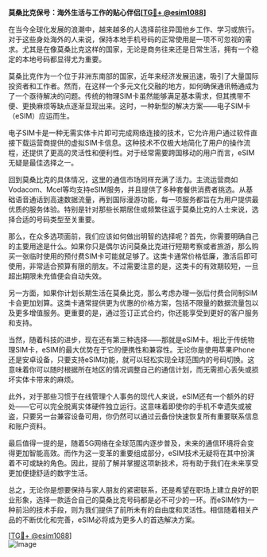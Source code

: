 **莫桑比克保号：海外生活与工作的贴心伴侣[[TG💪+ @esim1088](https://t.me/s/esim1088)]**

在当今全球化发展的浪潮中，越来越多的人选择前往异国他乡工作、学习或旅行。对于这些身处海外的人来说，保持本地手机号码的正常使用是一项不可忽视的需求。尤其是在像莫桑比克这样的国家，无论是商务往来还是日常生活，拥有一个稳定的本地号码都显得尤为重要。

莫桑比克作为一个位于非洲东南部的国家，近年来经济发展迅速，吸引了大量国际投资者和工作者。然而，在这样一个多元文化交融的地方，如何确保通讯畅通成为了一个亟待解决的问题。传统的物理SIM卡虽然能够满足基本需求，但其携带不便、更换麻烦等缺点逐渐显现出来。这时，一种新型的解决方案——电子SIM卡（eSIM）应运而生。

电子SIM卡是一种无需实体卡片即可完成网络连接的技术，它允许用户通过软件直接下载运营商提供的虚拟SIM卡信息。这种技术不仅极大地简化了用户的操作流程，还提供了更高的灵活性和便利性。对于经常需要跨国移动的用户而言，eSIM无疑是最佳选择之一。

回到莫桑比克的具体情况，这里的通信市场同样充满了活力。主流运营商如Vodacom、Mcel等均支持eSIM服务，并且提供了多种套餐供消费者挑选。从基础语音通话到高速数据流量，再到国际漫游功能，每一项服务都旨在为用户提供最优质的服务体验。特别是针对那些长期居住或频繁往返于莫桑比克的人士来说，选择合适的号码类型至关重要。

那么，在众多选项面前，我们应该如何做出明智的选择呢？首先，你需要明确自己的主要用途是什么。如果你只是偶尔访问莫桑比克进行短期考察或者旅游，那么购买一张临时使用的预付费SIM卡可能就足够了。这类卡通常价格低廉，激活后即可使用，非常适合预算有限的朋友。不过需要注意的是，这类卡的有效期较短，一旦超出期限未充值便会自动失效。

另一方面，如果你计划长期生活在莫桑比克，那么考虑办理一张后付费合同制SIM卡会更加划算。这类卡通常提供更为优惠的价格方案，包括不限量的数据流量包以及更多增值服务。更重要的是，通过签订正式合约，你还能享受到更好的客户服务和支持。

当然，随着科技的进步，现在还有第三种选择——那就是eSIM卡。相比于传统物理SIM卡，eSIM的最大优势在于它的便携性和兼容性。无论你是使用苹果iPhone还是安卓设备，只要支持eSIM功能，就可以轻松实现全球范围内的号码切换。这意味着你可以随时根据所在地区的情况调整自己的通信计划，而无需担心丢失或损坏实体卡带来的麻烦。

此外，对于那些习惯于在线管理个人事务的现代人来说，eSIM还有一个额外的好处——它可以完全脱离实体硬件独立运行。这意味着即使你的手机不幸遗失或被盗，只要另一台兼容设备可用，你仍然可以通过云备份快速恢复所有重要联系信息和账户资料。

最后值得一提的是，随着5G网络在全球范围内逐步普及，未来的通信环境将会变得更加智能高效。而作为这一变革的重要组成部分，eSIM技术无疑将在其中扮演着不可或缺的角色。因此，提前了解并掌握这项新技术，将有助于我们在未来享受更加便捷舒适的数字生活。

总之，无论你是想要保持与家人朋友的紧密联系，还是希望在职场上建立良好的职业形象，选择一款适合自己的莫桑比克号码都是必不可少的一环。而eSIM作为一种前沿的技术手段，则为我们提供了前所未有的自由度和灵活性。相信随着相关产品的不断优化和完善，eSIM必将成为更多人的首选解决方案。

[[TG💪+ @esim1088](https://t.me/s/esim1088)]  
![Image](https://i.postimg.cc/4NQfJmqS/Snipaste-2025-05-13-00-14-12.png)